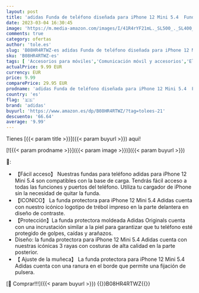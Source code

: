 ```yaml
---
layout: post
title: 'adidas Funda de teléfono diseñada para iPhone 12 Mini 5.4  Fundas probadas por caídas  Bordes elevados a Prueba de Golpes  Original Moldeado de Poliuretano  Color Negro y Blanco'
date: 2023-03-04 16:30:45
image: 'https://m.media-amazon.com/images/I/41R4rYF21mL._SL500_._SL400_.jpg'
comments: true
category: ofertas
author: 'tole.es'
slug: 'B08HR4RTWZ-es adidas Funda de teléfono diseñada para iPhone 12 Mini 5.4...'
sku: 'B08HR4RTWZ-es'
tags: [ 'Accesorios para móviles','Comunicación móvil y accesorios','Electrónica','Fundas y carcasas para teléfonos móviles','adidas','iphone','🇪🇸', ]
actualPrice: 9.99 EUR
currency: EUR
price: 9.99
comparePrice: 29.95 EUR
prodname: 'adidas Funda de teléfono diseñada para iPhone 12 Mini 5.4  Fundas probadas por caídas  Bordes elevados a Prueba de Golpes  Original Moldeado de Poliuretano  Color Negro y Blanco'
country: 'es'
flag: '🇪🇸'
brand: 'adidas'
buyurl: 'https://www.amazon.es/dp/B08HR4RTWZ/?tag=tolees-21'
descuento: '66.64'
average: '9.99'
---
```


Tienes [{{< param title >}}]({{< param buyurl >}}) aqui!

[![{{< param prodname >}}]({{< param image >}})]({{< param buyurl >}})

🔎:

- 【Fácil acceso】 Nuestras fundas para teléfono adidas para iPhone 12 Mini 5.4 son compatibles con la base de carga. Tendrás fácil acceso a todas las funciones y puertos del teléfono. Utiliza tu cargador de iPhone sin la necesidad de quitar la funda.
- 【ICONICO】 La funda protectora para iPhone 12 Mini 5.4 Adidas cuenta con nuestro icónico logotipo de trébol impreso en la parte delantera en diseño de contraste.
- 【Protección】La funda protectora moldeada Adidas Originals cuenta con una incrustación similar a la piel para garantizar que tu teléfono esté protegido de golpes, caídas y arañazos.
- Diseño: la funda protectora para iPhone 12 Mini 5.4 Adidas cuenta con nuestras icónicas 3 rayas con costuras de alta calidad en la parte posterior.
- 【 Ajuste de la muñeca】 La funda protectora para iPhone 12 Mini 5.4 Adidas cuenta con una ranura en el borde que permite una fijación de pulsera.

[🛒 Comprar!!!]({{< param buyurl >}})
{{<world>}}B08HR4RTWZ{{</world>}}
